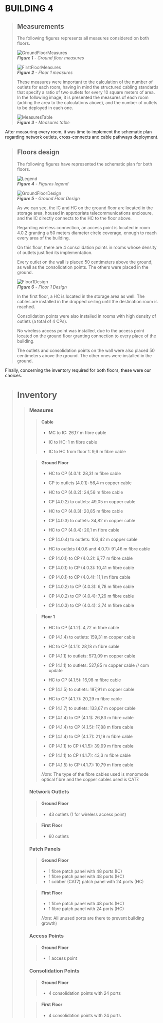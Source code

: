 # BUILDING 4

> ## Measurements
> The following figures represents all measures considered on both floors.
>
> ![GroundFloorMeasures](Figures/Floor0Measures.PNG) <br>
_**Figure 1** - Ground floor measures_
>
> ![FirstFloorMeasures](Figures/Floor1Measures.PNG)<br>
_**Figure 2** - Floor 1 measures_
>
> These measures were important to the calculation of the number of outlets for each room, having in mind the structured cabling standards that specify a ratio of two outlets for every 10 square meters of area. In the following image, it is presented the measures of each room (adding the area to the calculations above), and the number of outlets to be deployed in each one.
>
> ![MeasuresTable](Figures/MeasuresTable.PNG)<br>
_**Figure 3** - Measures table_

After measuring every room, it was time to implement the schematic plan regarding network outlets, cross-connects and cable pathways deployment.
>
> ## Floors design 
> The following figures have represented the schematic plan for both floors.
>
> ![Legend](Figures/Legend.png)<br>
_**Figure 4** - Figures legend_
> 
> ![GroundFloorDesign](Figures/Floor0Design.PNG)<br>
_**Figure 5** - Ground Floor Design_
>
> As we can see, the IC and HC on the ground floor are located in the storage area, housed in appropriate telecommunications enclosure, and the IC directly connects to the HC to the floor above. 
>
> Regarding wireless connection, an access point is located in room 4.0.2 granting a 50 meters diameter circle coverage, enough to reach every area of the building.
>
> On this floor, there are 4 consolidation points in rooms whose density of outlets justified its implementation.
>
> Every outlet on the wall is placed 50 centimeters above the ground, as well as the consolidation points. The others were placed in the ground.
>
> ![Floor1Design](Figures/Floor1Design.PNG)<br>
_**Figure 6** - Floor 1 Design_
> 
> In the first floor, a HC is located in the storage area as well. The cables are installed in the dropped ceiling until the destination room is reached. 
>
> Consolidation points were also installed in rooms with high density of outlets (a total of 4 CPs).
>
> No wireless access point was installed, due to the access point located on the ground floor granting connection to every place of the building.
>
> The outlets and consolidation points on the wall were also placed 50 centimeters above the ground. The other ones were installed in the ground.

Finally, concerning the inventory required for both floors, these were our choices.

> # Inventory #
>> ### **Measures**
>>> #### Cable
>>>
>>> * MC to IC: 26,17 m fibre cable
>>>
>>> * IC to HC: 1 m fibre cable
>>>
>>> * IC to HC from floor 1: 9,6 m fibre cable
>>
>>> #### Ground Floor
>>>
>>> * HC to CP (4.0.1): 28,31 m fibre cable
>>>
>>> * CP to outlets (4.0.1): 56,4 m copper cable 
>>>
>>> * HC to CP (4.0.2): 24,56 m fibre cable
>>>
>>> * CP (4.0.2) to outlets: 49,05 m copper cable 
>>>
>>> * HC to CP (4.0.3): 20,85 m fibre cable
>>>
>>> * CP (4.0.3) to outlets: 34,82 m copper cable 
>>>
>>> * HC to CP (4.0.4): 20,1 m fibre cable 
>>>
>>> * CP (4.0.4) to outlets: 103,42 m copper cable
>>>
>>> * HC to outlets (4.0.6 and 4.0.7): 91,46 m fibre cable
>>>
>>> * CP (4.0.1) to CP (4.0.2): 6,77 m fibre cable
>>>
>>> * CP (4.0.1) to CP (4.0.3): 10,41 m fibre cable
>>>
>>> * CP (4.0.1) to CP (4.0.4): 11,1 m fibre cable
>>>
>>> * CP (4.0.2) to CP (4.0.3): 6,78 m fibre cable
>>>
>>> * CP (4.0.2) to CP (4.0.4): 7,29 m fibre cable
>>>
>>> * CP (4.0.3) to CP (4.0.4): 3,74 m fibre cable
>>
>>> #### Floor 1
>>>
>>> * HC to CP (4.1.2): 4,72 m fibre cable 
>>>
>>> * CP (4.1.4) to outlets: 159,31 m copper cable 
>>>
>>> * HC to CP (4.1.1): 28,18 m fibre cable
>>>
>>> * CP (4.1.1) to outlets: 573,09 m copper cable 
>>>
>>> * CP (4.1.1) to outlets: 527,85 m copper cable // com update
>>>
>>> * HC to CP (4.1.5): 16,98 m fibre cable 
>>>
>>> * CP (4.1.5) to outlets: 187,91 m copper cable 
>>>
>>> * HC to CP (4.1.7): 20,29 m fibre cable 
>>>
>>> * CP (4.1.7) to outlets: 133,67 m copper cable 
>>>
>>> * CP (4.1.4) to CP (4.1.1): 26,83 m fibre cable
>>>
>>> * CP (4.1.4) to CP (4.1.5): 17,88 m fibre cable
>>>
>>> * CP (4.1.4) to CP (4.1.7): 21,19 m fibre cable
>>>
>>> * CP (4.1.1) to CP (4.1.5): 39,99 m fibre cable
>>>
>>> * CP (4.1.1) to CP (4.1.7): 43,3 m fibre cable
>>>
>>> * CP (4.1.5) to CP (4.1.7): 10,79 m fibre cable
>>>
>>> *Note*: The type of the fibre cables used is monomode optical fibre and the copper cables used is CAT7.
>>
>> ### **Network Outlets**
>>> #### Ground Floor
>>>
>>>  * 43 outlets (1 for wireless access point)
>>
>>> #### First Floor
>>>  * 60 outlets
>> ### **Patch Panels**
>>> #### Ground Floor
>>>  * 1 fibre patch panel with 48 ports (IC)
>>>  * 1 fibre patch panel with 48 ports (HC)
>>>  * 1 cobber (CAT7) patch panel with 24 ports (HC)
>>
>>> #### First Floor
>>>  * 1 fibre patch panel with 48 ports (HC)
>>>  * 1 fibre patch panel with 24 ports (HC)
>>>
>>> *Note*: All unused ports are there to prevent building growth)
>>
>> ### **Access Points**
>>> #### Ground Floor
>>>
>>>  * 1 access point
>>
>> ### **Consolidation Points**
>>>
>>> #### Ground Floor
>>>
>>> * 4 consolidation points with 24 ports
>>
>>> #### First Floor
>>>
>>> * 4 consolidation points with 24 ports







